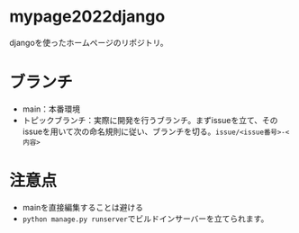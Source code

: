 # mypage2022django
djangoを使ったホームページのリポジトリ。
# ブランチ
- main：本番環境
- トピックブランチ：実際に開発を行うブランチ。まずissueを立て、そのissueを用いて次の命名規則に従い、ブランチを切る。```issue/<issue番号>-<内容>```
# 注意点
- mainを直接編集することは避ける
- ```python manage.py runserver```でビルドインサーバーを立てられます。
